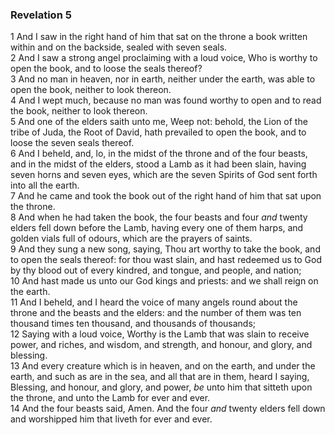 ### Revelation 5

1 And I saw in the right hand of him that sat on the throne a book written within and on the backside, sealed with seven seals.  
2 And I saw a strong angel proclaiming with a loud voice, Who is worthy to open the book, and to loose the seals thereof?  
3 And no man in heaven, nor in earth, neither under the earth, was able to open the book, neither to look thereon.  
4 And I wept much, because no man was found worthy to open and to read the book, neither to look thereon.  
5 And one of the elders saith unto me, Weep not: behold, the Lion of the tribe of Juda, the Root of David, hath prevailed to open the book, and to loose the seven seals thereof.  
6 And I beheld, and, lo, in the midst of the throne and of the four beasts, and in the midst of the elders, stood a Lamb as it had been slain, having seven horns and seven eyes, which are the seven Spirits of God sent forth into all the earth.  
7 And he came and took the book out of the right hand of him that sat upon the throne.  
8 And when he had taken the book, the four beasts and four *and* twenty elders fell down before the Lamb, having every one of them harps, and golden vials full of odours, which are the prayers of saints.  
9 And they sung a new song, saying, Thou art worthy to take the book, and to open the seals thereof: for thou wast slain, and hast redeemed us to God by thy blood out of every kindred, and tongue, and people, and nation;  
10 And hast made us unto our God kings and priests: and we shall reign on the earth.  
11 And I beheld, and I heard the voice of many angels round about the throne and the beasts and the elders: and the number of them was ten thousand times ten thousand, and thousands of thousands;  
12 Saying with a loud voice, Worthy is the Lamb that was slain to receive power, and riches, and wisdom, and strength, and honour, and glory, and blessing.  
13 And every creature which is in heaven, and on the earth, and under the earth, and such as are in the sea, and all that are in them, heard I saying, Blessing, and honour, and glory, and power, *be* unto him that sitteth upon the throne, and unto the Lamb for ever and ever.  
14 And the four beasts said, Amen. And the four *and* twenty elders fell down and worshipped him that liveth for ever and ever.  
